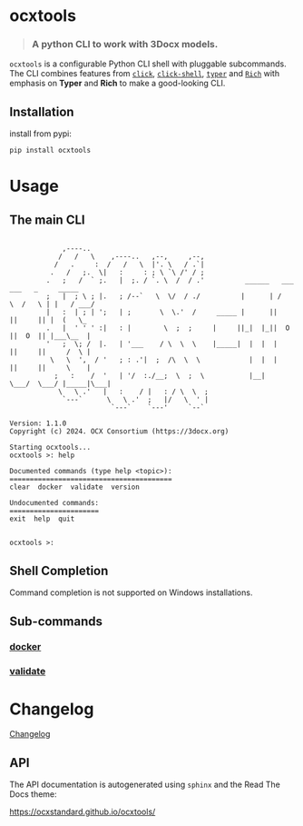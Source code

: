 # ocxtools
> ### A python CLI to work with 3Docx models.

``ocxtools`` is a configurable Python CLI shell with pluggable subcommands. The CLI combines features from [``click``](https://click.palletsprojects.com/en/8.1.x/),
[``click-shell``](https://click-shell.readthedocs.io/en/latest/), [``typer``](https://typer.tiangolo.com/) and [``Rich``](https://rich.readthedocs.io/en/stable/introduction.html)
with emphasis on **Typer** and **Rich** to make a good-looking CLI.

## Installation

install from pypi:
````commandline
pip install ocxtools
````

# Usage
## The main CLI

````commandline

             ,----..
            /   /   \    ,----..   ,--,     ,--,
           /   .     :  /   /   \  |'. \   / .`|
          .   /   ;.  \|   :     : ; \ `\ /' / ;
         .   ;   /  ` ;.   |  ;. / `. \  /  / .'          ______   ___    ___   _     _____
         ;   |  ; \ ; |.   ; /--`   \  \/  / ./          |      | /   \  /   \ | |   / ___/
         |   :  | ; | ';   | ;       \  \.'  /     _____ |      ||     ||     || |  (   \_
         .   |  ' ' ' :|   : |        \  ;  ;     |     ||_|  |_||  O  ||  O  || |___\__  |
         '   ;  \; /  |.   | '___    / \  \  \    |_____|  |  |  |     ||     ||     /  \ |
          \   \  ',  / '   ; : .'|  ;  /\  \  \            |  |  |     ||     ||     \    |
           ;   :    /  '   | '/  :./__;  \  ;  \           |__|   \___/  \___/ |_____|\___|
            \   \ .'   |   :    / |   : / \  \  ;
             `---`      \   \ .'  ;   |/   \  ' |
                         `---`    `---'     `--`

Version: 1.1.0
Copyright (c) 2024. OCX Consortium (https://3docx.org)

Starting ocxtools...
ocxtools >: help

Documented commands (type help <topic>):
========================================
clear  docker  validate  version

Undocumented commands:
======================
exit  help  quit


ocxtools >:

````
## Shell Completion
Command completion is not supported on Windows installations.

## Sub-commands
### [docker](readme/docker.md)

### [validate](readme/validate.md)

# Changelog
[Changelog](CHANGELOG.md)

## API

The API documentation is autogenerated using ``sphinx`` and the Read The Docs theme:

https://ocxstandard.github.io/ocxtools/
